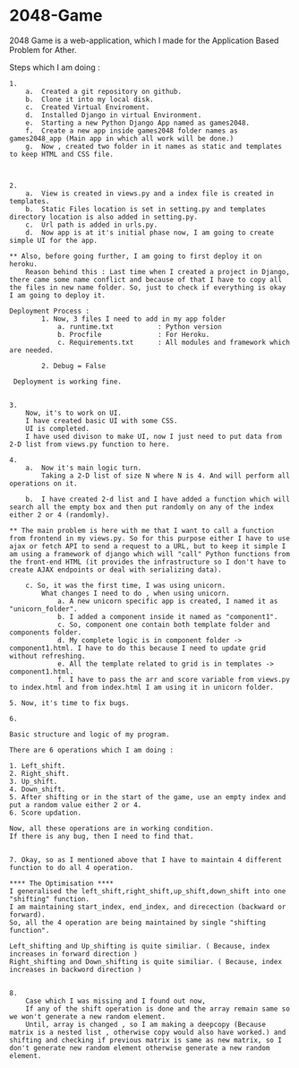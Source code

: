 # 2048-Game
2048 Game is a web-application, which I made for the Application Based Problem for Ather.


Steps which I am doing :
    
    1. 
        a.  Created a git repository on github.
        b.  Clone it into my local disk.
        c.  Created Virtual Enviroment.
        d.  Installed Django in virtual Environment.
        e.  Starting a new Python Django App named as games2048.
        f.  Create a new app inside games2048 folder names as games2048_app (Main app in which all work will be done.)
        g.  Now , created two folder in it names as static and templates to keep HTML and CSS file.
    
    
    
    2.
        a.  View is created in views.py and a index file is created in templates.
        b.  Static Files location is set in setting.py and templates directory location is also added in setting.py.
        c.  Url path is added in urls.py.
        d.  Now app is at it's initial phase now, I am going to create simple UI for the app.

    ** Also, before going further, I am going to first deploy it on heroku.
        Reason behind this : Last time when I created a project in Django, there came some name conflict and because of that I have to copy all the files in new name folder. So, just to check if everything is okay I am going to deploy it.

    Deployment Process :
            1. Now, 3 files I need to add in my app folder
                a. runtime.txt           : Python version
                b. Procfile              : For Heroku.
                c. Requirements.txt      : All modules and framework which are needed.
            
            2. Debug = False

     Deployment is working fine.
    

    3.
        Now, it's to work on UI.
        I have created basic UI with some CSS.
        UI is completed.
        I have used divison to make UI, now I just need to put data from 2-D list from views.py function to here.

    4. 
        a.  Now it's main logic turn.
            Taking a 2-D list of size N where N is 4. And will perform all operations on it.
        
        b.  I have created 2-d list and I have added a function which will search all the empty box and then put randomly on any of the index either 2 or 4 (randomly).

    ** The main problem is here with me that I want to call a function from frontend in my views.py. So for this purpose either I have to use ajax or fetch API to send a request to a URL, but to keep it simple I am using a framework of django which will "call" Python functions from the front-end HTML (it provides the infrastructure so I don't have to create AJAX endpoints or deal with serializing data).

        c. So, it was the first time, I was using unicorn.
            What changes I need to do , when using unicorn.
                a. A new unicorn specific app is created, I named it as "unicorn_folder".
                b. I added a component inside it named as "component1". 
                c. So, component one contain both template folder and components folder.
                d. My complete logic is in component folder -> component1.html. I have to do this because I need to update grid without refreshing.
                e. All the template related to grid is in templates -> component1.html.
                f. I have to pass the arr and score variable from views.py to index.html and from index.html I am using it in unicorn folder.

    5. Now, it's time to fix bugs.

    6.

    Basic structure and logic of my program.

    There are 6 operations which I am doing :

    1. Left_shift.
    2. Right_shift.
    3. Up_shift.
    4. Down_shift.
    5. After shifting or in the start of the game, use an empty index and put a random value either 2 or 4.
    6. Score updation.

    Now, all these operations are in working condition.
    If there is any bug, then I need to find that.


    7. Okay, so as I mentioned above that I have to maintain 4 different function to do all 4 operation.

    **** The Optimisation ****
    I generalised the left_shift,right_shift,up_shift,down_shift into one "shifting" function.
    I am maintaining start_index, end_index, and direcection (backward or forward).
    So, all the 4 operation are being maintained by single "shifting function".

    Left_shifting and Up_shifting is quite similiar. ( Because, index increases in forward direction )
    Right_shifting and Down_shifting is quite similiar. ( Because, index increases in backword direction )

    
    8.
        Case which I was missing and I found out now,
        If any of the shift operation is done and the array remain same so we won't generate a new random element.
        Until, array is changed , so I am making a deepcopy (Because matrix is a nested list , otherwise copy would also have worked.) and shifting and checking if previous matrix is same as new matrix, so I don't generate new random element otherwise generate a new random element.